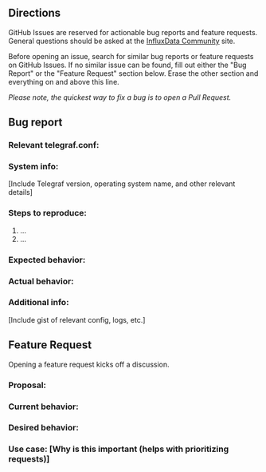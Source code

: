 ## Directions

GitHub Issues are reserved for actionable bug reports and feature requests.
General questions should be asked at the [InfluxData Community](https://community.influxdata.com) site.

Before opening an issue, search for similar bug reports or feature requests on GitHub Issues.
If no similar issue can be found, fill out either the "Bug Report" or the "Feature Request" section below.
Erase the other section and everything on and above this line.

*Please note, the quickest way to fix a bug is to open a Pull Request.*

## Bug report

### Relevant telegraf.conf:

### System info:

[Include Telegraf version, operating system name, and other relevant details]

### Steps to reproduce:

1. ...
2. ...

### Expected behavior:

### Actual behavior:

### Additional info:

[Include gist of relevant config, logs, etc.]


## Feature Request

Opening a feature request kicks off a discussion.

### Proposal:

### Current behavior:

### Desired behavior:

### Use case: [Why is this important (helps with prioritizing requests)]

